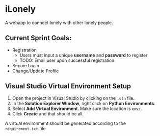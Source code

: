 # iLonely
A webapp to connect lonely with other lonely people.

## Current Sprint Goals:
 + Registration
   + Users must input a unique **username** and **password** to register
   + TODO: Email user upon successful registration
 + Secure Login
 + Change/Update Profile

## Visual Studio Virtual Environment Setup
 1. Open the project in Visual Studio by clicking on the `.sln` file.
 2. In the **Solution Explorer Window**, right click on **Python Environments**.
 3. Select **Add Virtual Environment**. Make sure the location is `env/`.
 4. Click **Create** and that should be all.

A virtual environment should be generated according to the `requirement.txt` file

